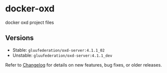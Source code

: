 # docker-oxd

docker oxd project files

## Versions

- Stable: `gluufederation/oxd-server:4.1.1_02`
- Unstable: `gluufederation/oxd-server:4.1.1_dev`

Refer to [Changelog](./CHANGES.md) for details on new features, bug fixes, or older releases.
